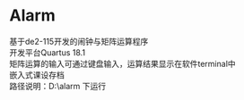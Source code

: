 # Alarm
基于de2-115开发的闹钟与矩阵运算程序  
 开发平台Quartus 18.1  
 矩阵运算的输入可通过键盘输入，运算结果显示在软件terminal中  
 嵌入式课设存档  
路径说明：D:\alarm 下运行
